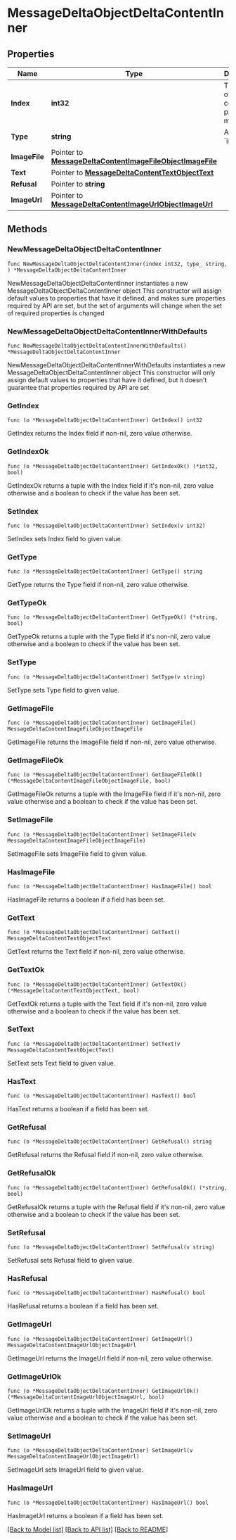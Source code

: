 # MessageDeltaObjectDeltaContentInner

## Properties

Name | Type | Description | Notes
------------ | ------------- | ------------- | -------------
**Index** | **int32** | The index of the content part in the message. | 
**Type** | **string** | Always &#x60;image_file&#x60;. | 
**ImageFile** | Pointer to [**MessageDeltaContentImageFileObjectImageFile**](MessageDeltaContentImageFileObjectImageFile.md) |  | [optional] 
**Text** | Pointer to [**MessageDeltaContentTextObjectText**](MessageDeltaContentTextObjectText.md) |  | [optional] 
**Refusal** | Pointer to **string** |  | [optional] 
**ImageUrl** | Pointer to [**MessageDeltaContentImageUrlObjectImageUrl**](MessageDeltaContentImageUrlObjectImageUrl.md) |  | [optional] 

## Methods

### NewMessageDeltaObjectDeltaContentInner

`func NewMessageDeltaObjectDeltaContentInner(index int32, type_ string, ) *MessageDeltaObjectDeltaContentInner`

NewMessageDeltaObjectDeltaContentInner instantiates a new MessageDeltaObjectDeltaContentInner object
This constructor will assign default values to properties that have it defined,
and makes sure properties required by API are set, but the set of arguments
will change when the set of required properties is changed

### NewMessageDeltaObjectDeltaContentInnerWithDefaults

`func NewMessageDeltaObjectDeltaContentInnerWithDefaults() *MessageDeltaObjectDeltaContentInner`

NewMessageDeltaObjectDeltaContentInnerWithDefaults instantiates a new MessageDeltaObjectDeltaContentInner object
This constructor will only assign default values to properties that have it defined,
but it doesn't guarantee that properties required by API are set

### GetIndex

`func (o *MessageDeltaObjectDeltaContentInner) GetIndex() int32`

GetIndex returns the Index field if non-nil, zero value otherwise.

### GetIndexOk

`func (o *MessageDeltaObjectDeltaContentInner) GetIndexOk() (*int32, bool)`

GetIndexOk returns a tuple with the Index field if it's non-nil, zero value otherwise
and a boolean to check if the value has been set.

### SetIndex

`func (o *MessageDeltaObjectDeltaContentInner) SetIndex(v int32)`

SetIndex sets Index field to given value.


### GetType

`func (o *MessageDeltaObjectDeltaContentInner) GetType() string`

GetType returns the Type field if non-nil, zero value otherwise.

### GetTypeOk

`func (o *MessageDeltaObjectDeltaContentInner) GetTypeOk() (*string, bool)`

GetTypeOk returns a tuple with the Type field if it's non-nil, zero value otherwise
and a boolean to check if the value has been set.

### SetType

`func (o *MessageDeltaObjectDeltaContentInner) SetType(v string)`

SetType sets Type field to given value.


### GetImageFile

`func (o *MessageDeltaObjectDeltaContentInner) GetImageFile() MessageDeltaContentImageFileObjectImageFile`

GetImageFile returns the ImageFile field if non-nil, zero value otherwise.

### GetImageFileOk

`func (o *MessageDeltaObjectDeltaContentInner) GetImageFileOk() (*MessageDeltaContentImageFileObjectImageFile, bool)`

GetImageFileOk returns a tuple with the ImageFile field if it's non-nil, zero value otherwise
and a boolean to check if the value has been set.

### SetImageFile

`func (o *MessageDeltaObjectDeltaContentInner) SetImageFile(v MessageDeltaContentImageFileObjectImageFile)`

SetImageFile sets ImageFile field to given value.

### HasImageFile

`func (o *MessageDeltaObjectDeltaContentInner) HasImageFile() bool`

HasImageFile returns a boolean if a field has been set.

### GetText

`func (o *MessageDeltaObjectDeltaContentInner) GetText() MessageDeltaContentTextObjectText`

GetText returns the Text field if non-nil, zero value otherwise.

### GetTextOk

`func (o *MessageDeltaObjectDeltaContentInner) GetTextOk() (*MessageDeltaContentTextObjectText, bool)`

GetTextOk returns a tuple with the Text field if it's non-nil, zero value otherwise
and a boolean to check if the value has been set.

### SetText

`func (o *MessageDeltaObjectDeltaContentInner) SetText(v MessageDeltaContentTextObjectText)`

SetText sets Text field to given value.

### HasText

`func (o *MessageDeltaObjectDeltaContentInner) HasText() bool`

HasText returns a boolean if a field has been set.

### GetRefusal

`func (o *MessageDeltaObjectDeltaContentInner) GetRefusal() string`

GetRefusal returns the Refusal field if non-nil, zero value otherwise.

### GetRefusalOk

`func (o *MessageDeltaObjectDeltaContentInner) GetRefusalOk() (*string, bool)`

GetRefusalOk returns a tuple with the Refusal field if it's non-nil, zero value otherwise
and a boolean to check if the value has been set.

### SetRefusal

`func (o *MessageDeltaObjectDeltaContentInner) SetRefusal(v string)`

SetRefusal sets Refusal field to given value.

### HasRefusal

`func (o *MessageDeltaObjectDeltaContentInner) HasRefusal() bool`

HasRefusal returns a boolean if a field has been set.

### GetImageUrl

`func (o *MessageDeltaObjectDeltaContentInner) GetImageUrl() MessageDeltaContentImageUrlObjectImageUrl`

GetImageUrl returns the ImageUrl field if non-nil, zero value otherwise.

### GetImageUrlOk

`func (o *MessageDeltaObjectDeltaContentInner) GetImageUrlOk() (*MessageDeltaContentImageUrlObjectImageUrl, bool)`

GetImageUrlOk returns a tuple with the ImageUrl field if it's non-nil, zero value otherwise
and a boolean to check if the value has been set.

### SetImageUrl

`func (o *MessageDeltaObjectDeltaContentInner) SetImageUrl(v MessageDeltaContentImageUrlObjectImageUrl)`

SetImageUrl sets ImageUrl field to given value.

### HasImageUrl

`func (o *MessageDeltaObjectDeltaContentInner) HasImageUrl() bool`

HasImageUrl returns a boolean if a field has been set.


[[Back to Model list]](../README.md#documentation-for-models) [[Back to API list]](../README.md#documentation-for-api-endpoints) [[Back to README]](../README.md)


